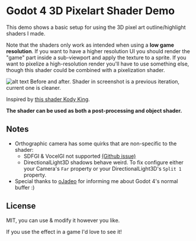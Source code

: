 # Godot 4 3D Pixelart Shader Demo

This demo shows a basic setup for using the 3D pixel art outline/highlight shaders I made. 

Note that the shaders only work as intended when using a **low game resolution**. If you want to have a higher resolution UI you should render the "game" part inside a sub-viewport and apply the texture to a sprite. If you want to pixelize a high-resolution render you'll have to use something else, though this shader could be combined with a pixelization shader. 

![alt text](https://i.imgur.com/2h5ovsW.png)
Before and after. Shader in screenshot is a previous iteration, current one is cleaner.

Inspired by [this shader Kody King](https://threejs.org/examples/webgl_postprocessing_pixel.html).

**The shader can be used as both a post-processing and object shader.**

## Notes

- Orthographic camera has some quirks that are non-specific to the shader:
    - SDFGI & VocelGI not supported [(Github issue)](https://github.com/godotengine/godot/issues/70944)
    - DirectionalLight3D shadows behave weird. To fix configure either your Camera's `Far` property or your DirectionalLight3D's `Split 1` property.
- Special thanks to [oJadeo](https://github.com/oJadeo) for informing me about Godot 4's normal buffer :)

## License

MIT, you can use & modify it however you like. 


If you use the effect in a game I'd love to see it!

